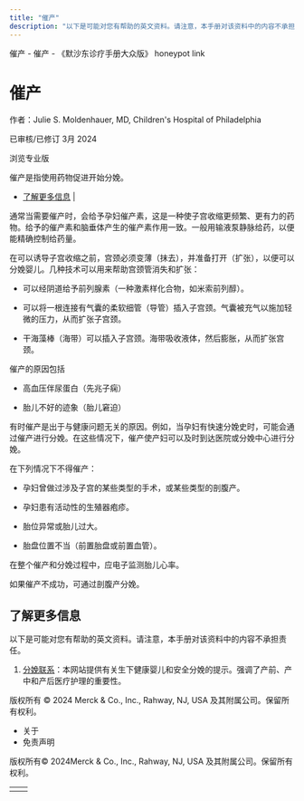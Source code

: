 ```yaml
---
title: "催产"
description: "以下是可能对您有帮助的英文资料。请注意，本手册对该资料中的内容不承担责任。"
---
```


﻿催产 \- 催产 \- 《默沙东诊疗手册大众版》 honeypot link

# 催产

作者：Julie S. Moldenhauer, MD, Children's Hospital of Philadelphia

已审核/已修订 3月 2024

浏览专业版

催产是指使用药物促进开始分娩。

- [了解更多信息](#了解更多信息_v26386924_zh) \|

通常当需要催产时，会给予孕妇催产素，这是一种使子宫收缩更频繁、更有力的药物。给予的催产素和脑垂体产生的催产素作用一致。一般用输液泵静脉给药，以便能精确控制给药量。

在可以诱导子宫收缩之前，宫颈必须变薄（抹去），并准备打开（扩张），以便可以分娩婴儿。几种技术可以用来帮助宫颈管消失和扩张：

- 可以经阴道给予前列腺素（一种激素样化合物，如米索前列醇）。

- 可以将一根连接有气囊的柔软细管（导管）插入子宫颈。气囊被充气以施加轻微的压力，从而扩张子宫颈。

- 干海藻棒（海带）可以插入子宫颈。海带吸收液体，然后膨胀，从而扩张宫颈。


催产的原因包括

- 高血压伴尿蛋白（先兆子痫）

- 胎儿不好的迹象（胎儿窘迫）


有时催产是出于与健康问题无关的原因。例如，当孕妇有快速分娩史时，可能会通过催产进行分娩。在这些情况下，催产使产妇可以及时到达医院或分娩中心进行分娩。

在下列情况下不得催产：

- 孕妇曾做过涉及子宫的某些类型的手术，或某些类型的剖腹产。

- 孕妇患有活动性的生殖器疱疹。

- 胎位异常或胎儿过大。

- 胎盘位置不当（前置胎盘或前置血管）。


在整个催产和分娩过程中，应电子监测胎儿心率。

如果催产不成功，可通过剖腹产分娩。

## 了解更多信息

以下是可能对您有帮助的英文资料。请注意，本手册对该资料中的内容不承担责任。

1. [分娩联系](https://nationalpartnership.org/childbirthconnection/)：本网站提供有关生下健康婴儿和安全分娩的提示。强调了产前、产中和产后医疗护理的重要性。




版权所有 © 2024
Merck & Co., Inc., Rahway, NJ, USA 及其附属公司。保留所有权利。

- 关于
- 免责声明

版权所有© 2024Merck & Co., Inc., Rahway, NJ, USA 及其附属公司。保留所有权利。

|     |     |
| --- | --- |
|  |  |